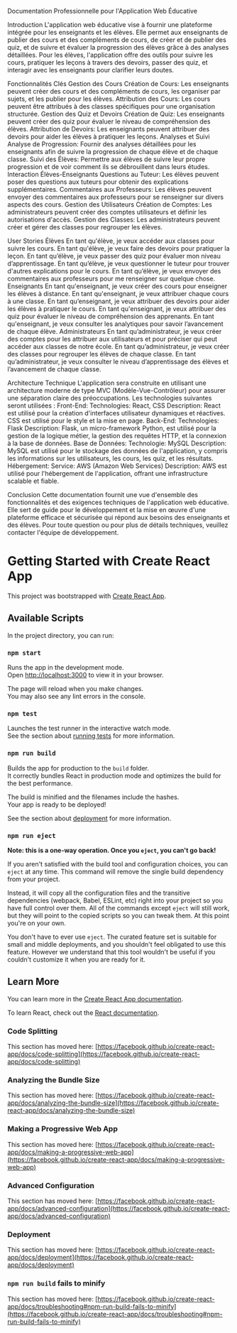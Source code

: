 Documentation Professionnelle pour l'Application Web Éducative

Introduction
L'application web éducative vise à fournir une plateforme intégrée pour les enseignants et les élèves. Elle permet aux enseignants de publier des cours et des compléments de cours, de créer et de publier des quiz, et de suivre et évaluer la progression des élèves grâce à des analyses détaillées. Pour les élèves, l'application offre des outils pour suivre les cours, pratiquer les leçons à travers des devoirs, passer des quiz, et interagir avec les enseignants pour clarifier leurs doutes.

Fonctionnalités Clés
Gestion des Cours
Création de Cours: Les enseignants peuvent créer des cours et des compléments de cours, les organiser par sujets, et les publier pour les élèves.
Attribution des Cours: Les cours peuvent être attribués à des classes spécifiques pour une organisation structurée.
Gestion des Quiz et Devoirs
Création de Quiz: Les enseignants peuvent créer des quiz pour évaluer le niveau de compréhension des élèves.
Attribution de Devoirs: Les enseignants peuvent attribuer des devoirs pour aider les élèves à pratiquer les leçons.
Analyses et Suivi
Analyse de Progression: Fournir des analyses détaillées pour les enseignants afin de suivre la progression de chaque élève et de chaque classe.
Suivi des Élèves: Permettre aux élèves de suivre leur propre progression et de voir comment ils se débrouillent dans leurs études.
Interaction Élèves-Enseignants
Questions au Tuteur: Les élèves peuvent poser des questions aux tuteurs pour obtenir des explications supplémentaires.
Commentaires aux Professeurs: Les élèves peuvent envoyer des commentaires aux professeurs pour se renseigner sur divers aspects des cours.
Gestion des Utilisateurs
Création de Comptes: Les administrateurs peuvent créer des comptes utilisateurs et définir les autorisations d'accès.
Gestion des Classes: Les administrateurs peuvent créer et gérer des classes pour regrouper les élèves.

User Stories
Élèves
En tant qu'élève, je veux accéder aux classes pour suivre les cours.
En tant qu'élève, je veux faire des devoirs pour pratiquer la leçon.
En tant qu’élève, je veux passer des quiz pour évaluer mon niveau d’apprentissage.
En tant qu’élève, je veux questionner le tuteur pour trouver d'autres explications pour le cours.
En tant qu’élève, je veux envoyer des commentaires aux professeurs pour me renseigner sur quelque chose.
Enseignants
En tant qu'enseignant, je veux créer des cours pour enseigner les élèves à distance.
En tant qu'enseignant, je veux attribuer chaque cours à une classe.
En tant qu’enseignant, je veux attribuer des devoirs pour aider les élèves à pratiquer le cours.
En tant qu'enseignant, je veux attribuer des quiz pour évaluer le niveau de compréhension des apprenants.
En tant qu'enseignant, je veux consulter les analytiques pour savoir l’avancement de chaque élève.
Administrateurs
En tant qu’administrateur, je veux créer des comptes pour les attribuer aux utilisateurs et pour préciser qui peut accéder aux classes de notre école.
En tant qu’administrateur, je veux créer des classes pour regrouper les élèves de chaque classe.
En tant qu’administrateur, je veux consulter le niveau d’apprentissage des élèves et l’avancement de chaque classe.

Architecture Technique
L'application sera construite en utilisant une architecture moderne de type MVC (Modèle-Vue-Contrôleur) pour assurer une séparation claire des préoccupations. Les technologies suivantes seront utilisées :
Front-End:
Technologies: React, CSS
Description: React est utilisé pour la création d'interfaces utilisateur dynamiques et réactives. CSS est utilisé pour le style et la mise en page.
Back-End:
Technologies: Flask
Description: Flask, un micro-framework Python, est utilisé pour la gestion de la logique métier, la gestion des requêtes HTTP, et la connexion à la base de données.
Base de Données:
Technologie: MySQL
Description: MySQL est utilisé pour le stockage des données de l'application, y compris les informations sur les utilisateurs, les cours, les quiz, et les résultats.
Hébergement:
Service: AWS (Amazon Web Services)
Description: AWS est utilisé pour l'hébergement de l'application, offrant une infrastructure scalable et fiable.


Conclusion
Cette documentation fournit une vue d'ensemble des fonctionnalités et des exigences techniques de l'application web éducative. Elle sert de guide pour le développement et la mise en œuvre d'une plateforme efficace et sécurisée qui répond aux besoins des enseignants et des élèves. Pour toute question ou pour plus de détails techniques, veuillez contacter l'équipe de développement.

# Getting Started with Create React App

This project was bootstrapped with [Create React App](https://github.com/facebook/create-react-app).

## Available Scripts

In the project directory, you can run:

### `npm start`

Runs the app in the development mode.\
Open [http://localhost:3000](http://localhost:3000) to view it in your browser.

The page will reload when you make changes.\
You may also see any lint errors in the console.

### `npm test`

Launches the test runner in the interactive watch mode.\
See the section about [running tests](https://facebook.github.io/create-react-app/docs/running-tests) for more information.

### `npm run build`

Builds the app for production to the `build` folder.\
It correctly bundles React in production mode and optimizes the build for the best performance.

The build is minified and the filenames include the hashes.\
Your app is ready to be deployed!

See the section about [deployment](https://facebook.github.io/create-react-app/docs/deployment) for more information.

### `npm run eject`

**Note: this is a one-way operation. Once you `eject`, you can't go back!**

If you aren't satisfied with the build tool and configuration choices, you can `eject` at any time. This command will remove the single build dependency from your project.

Instead, it will copy all the configuration files and the transitive dependencies (webpack, Babel, ESLint, etc) right into your project so you have full control over them. All of the commands except `eject` will still work, but they will point to the copied scripts so you can tweak them. At this point you're on your own.

You don't have to ever use `eject`. The curated feature set is suitable for small and middle deployments, and you shouldn't feel obligated to use this feature. However we understand that this tool wouldn't be useful if you couldn't customize it when you are ready for it.

## Learn More

You can learn more in the [Create React App documentation](https://facebook.github.io/create-react-app/docs/getting-started).

To learn React, check out the [React documentation](https://reactjs.org/).

### Code Splitting

This section has moved here: [https://facebook.github.io/create-react-app/docs/code-splitting](https://facebook.github.io/create-react-app/docs/code-splitting)

### Analyzing the Bundle Size

This section has moved here: [https://facebook.github.io/create-react-app/docs/analyzing-the-bundle-size](https://facebook.github.io/create-react-app/docs/analyzing-the-bundle-size)

### Making a Progressive Web App

This section has moved here: [https://facebook.github.io/create-react-app/docs/making-a-progressive-web-app](https://facebook.github.io/create-react-app/docs/making-a-progressive-web-app)

### Advanced Configuration

This section has moved here: [https://facebook.github.io/create-react-app/docs/advanced-configuration](https://facebook.github.io/create-react-app/docs/advanced-configuration)

### Deployment

This section has moved here: [https://facebook.github.io/create-react-app/docs/deployment](https://facebook.github.io/create-react-app/docs/deployment)

### `npm run build` fails to minify

This section has moved here: [https://facebook.github.io/create-react-app/docs/troubleshooting#npm-run-build-fails-to-minify](https://facebook.github.io/create-react-app/docs/troubleshooting#npm-run-build-fails-to-minify)
